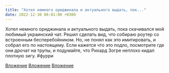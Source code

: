 ```yaml
---
title: "Хотел немного ориджинала и актуального выдать, пок..."
date: 2022-12-30 06:01:00 +0300
---
```


Хотел немного ориджинала и актуального выдать, пока скачивался мой любимый украинский чат. Решил сделать вид, что собираю роутер со встроенным бесперебойником. Но, не понял как это имитировать, и собрал его по настоящему.
Если кажется что это подло, посмотрите где они дрочат на трупы, и подумайте, что Рихард Зогре неплохо кидал плотную зигу.
#фурри


[Вложение](/assets/vk_photos/3/N3gEbD1aQrU.jpg)
[Вложение](/assets/vk_photos/1/58PKa9HjLLY.jpg)
[Вложение](/assets/vk_photos/1/tclI7PVXSgM.jpg)
